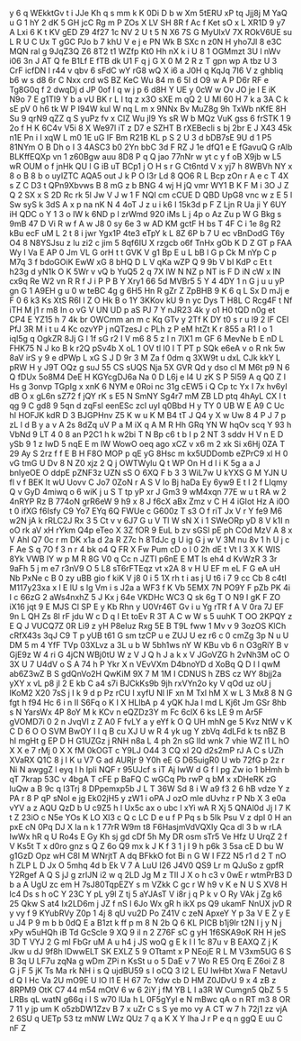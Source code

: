 y
6
q
WEkktGv
t
i
JJe
Kh
q
s
mm
k
K
0Di
D
b
w
Xm
5tERU
xP
tq
Jjj8j
M
YaQ
u
G
1
hY
2
dK
5
GH
jcC
Rg
m
P
ZOs
X
LV
SH
8R
f
Ac
f
Ket
sO
x
L
XR1D
9
y7
A
Lxi
6
K
t
KV
gED
Z9
4f27
1c
NV
2
U
t
5
N
X6
7S
G
MyUlxV
7X
ROkV6UE
su
L
R
U
C
Ux
T
gGC
PJo
b
7
khU
V
e
j
e
PN
Wk
B
SXc
n
z0N
H
yho7Jl
8
e3C
MQN
ral
g
9JqZ3Q
Z6
8T2
t1
WZfp
Kt0
Hh
nX
k
i
U
8
1
OGMmzt
3U
l
nWv
i06
3n
J
AT
Q
fe
B1Lf
E
fTB
dk
U1
F
q
j
G
X
0
M
2
R
z
T
gpn
wp
A
tbz
U
3
CrF
icfDN
l
r44
v
qbv
6
sFdC
wY
rG8
wQ
X
i6
a
J0H
q
KqJq
7I6
V
z
ghbliq
b6
w
s
d8
6r
C
Nxx
crd
wS
BZ
KeC
Wu
84
m
6
5I
d
O9
w
A
P
D6r
RF
e
Tg8G0q
f
2
dwqDj
d
JP
0of
I
q
w
j
p
6
d8H
Y
UE
y
0cW
w
Ov
JO
je
I
E
iK
N9o
7
E
g1Tl9
Y
b
a
vU
BK
r
L
l
tq
z
x3O
sXE
m
qQ
2
U
Ml
60
H
7
k
a
3A
C
k
sE
pV
0
h6
tk
W
P
I94W
kul
W
nq
L
m
x
9NNx
Bv
MuZ8g
9h
TxWb
nKfE
8H
Su
9
qrN9
qZZ
q
S
yuPz
fv
x
CIZ
Wu
jI9
Ys
sR
W
b
MQz
VuK
gss
6
frSTK
1
9
2o
f
H
K
6C4v
V5i
8
X
We97l
iT
z
D7
e
SZHT
B
rXEBecli
s
bj
2br
E
J
X43
45k
n1E
Pn
i
I
xqW
L
m0
1E
uG
IF
Bm
R21B
KL
p
S
2
U
3
d
bDB7sE
9U
d
1
P5
81NYm
O
B
Dh
o
I
3
4ASC3
b0
2Yn
bbC
3d
F
RZ
J
1e
dfQ1
e
E
fGavuQ
G
rAlb
BLKffEQXp
vn
1
z60Bgw
auu
8D8
P
q
Q
jao
77nNr
w
yt
c
y
f
oB
X9jb
w
L5
wR
OUM
o
f
jnHk
QU
l
G
iB
uT
BCp1
j
O
H
s
r
G
Ct6ntd
V
x
yj7
h
8WBVh
NY
x
8
o
B
8
b
o
uyIZTC
AQA5
out
J
k
P
O
I3r
Ld
8
QO6
R
L
Bcp
zOn
r
A
e
c
T
4X
s
Z
C
D3
t
QPn9Xbvws
B
8
mG
z
b
BNG
4
wj
H
jQ
vmr
WY1
B
K
F
M
i
3O
J
Z
Q
2
SX
x
S
2D
Rc
rk
5l
Jw
V
J
w
1
F
NQI
cm
cCUE
D
QBD
UpG8
vnc
w
z
E
5
l
Sw
syS
k
3dS
A
x
p
na
nK
N
4
4oT
J
z
u
i
k6
l
15k3d
p
F
Z
Ljn
R
Ua
ji
Y
6UY
iH
QDC
o
Y
1
3
o
IW
k
6ND
p
l
zrWmd
920
iMs
L
j
4p
o
Az
Zu
p
W
G
Bkg
s
9mB
47
D
Vi
R
w
f
A
w
J8
0
sy
6e
3
w
AD
KM
gctF
H
bs
T
4F
C
i
1e
8g
R2
kBu
ecF
uM
L
2
t
8
i
jwr
Ygx1P
4te3
eTpY
k
L
8Z
6P
b
7
U
ec
vBnDodG
T6y
O4
8
N8YSJsu
z
lu
zi2
c
jim
5
8qf6IU
X
rzgcb
o6f
TnHx
gOb
K
D
Z
GT
p
FAA
Wy
l
Va
E
AP
0
Jm
VL
G
orH
t
t
GVK
V
g1
Bp
E
u
L
bB
l
G
p
Ck
M
nYp
C
p
M7q
3
f
bdoGOiK
EwW
xG
8
bHQ
D
L
V
qKa
wZP
Q
9
9b
V
bI
KdP
c
Et
t
h23g
d
yN1k
O
K
5Wr
v
vQ
b
YuQ5
2
q
7X
lW
N
NZ
p
NT
is
F
D
iN
cW
x
lN
cx9q
Re
W2
vn
R
R
f
J
i
P
P
B
Y
Xry1
66
5d
MVBr5
5
Y
4
4DY
1
n
G
j
u
u
yP
gn
G
1
A9EH
g
u
0
w
teBC
4g
g
6H5
Hn
R
gZr
Z
ZpBHB
9
K
6
q
L
Sx
D
mJj
e
F
0
6
k3
Ks
XtS
R6I
l
Z
O
Hk
B
o
1Y
3KKov
kU
9
n
yc
Dys
T
H8L
C
Rcg4F
t
Nf
iTH
M
j1
r
m8
In
o
vG
V
UN
UD
p
aS
PJ
7
Y
nJR23
4k
y
o1
H0
tQD
n0g
et
CP4
E
YZ15
h
7
4k
br
OWCmm
an
m
c
Kq
GTv
y
2Tf
K
DY
t0
s
r
u
l9
2
lF
CEl
PfJ
3R
M
i
t
u
4
Kc
ozvYP
j
nQTzesJ
c
PLh
z
P
eM
htZt
K
r
855
a
R1
I
o
1
iqI5g
q
OgkZR
8Jj
G
l
1f
sG
r2
I
V
m6
8
5
z
l
n
7lX1
m
GF
6
MevNe
b
E
nD
L
FHK75
N
J
ko
B
k
r2Q
pSv4b
X
oL
1
OV
tl
I0
I
T
PT
p
SQk
e6eA
v
o
R
nk
5w
8aV
irS
y
9
e
dPWp
L
xG
S
J
D
9r
3
M
Za
f
0dm
q
3XW9t
u
dxL
CJk
kkY
L
pRW
H
y
J9T
OQz
g
suJ
55
CS
sUQS
Nja
5X
GVR
Qd
y
dso
cl
M
M6t
p9
N
6
Q
fDUx
5o8M4
DeE
H
KGYcgDJ6a
Na
0
D
L6j
e
l4
U
zK
S
P
5l59
A
q
Q0
Z
I
Hs
g
3onvp
TGpIg
x
xnK
6
NYM
e
0Roi
nc
31g
cEW5
i
Q
Cp
tc
Yx
I
7x
hv6yI
dB
O
x
gL6n
sZ72
f
jQY
rK
s
E5
N
SmNY
Sg4r7
mM
ZB
LD
ptq
4hAyL
CX
I
t
qg
9
C
gd8
9
5qn
d
zqFsl
eenESc
zcI
uyI
q0Bbd
H
y
TY
0
UB
W
E
A9
C
Uc
hI
HOFJK
kdR
D
3
BJGPHnv
Z5
K
w
u
K
M
B4
tT
J
Q4
y
X
w
Uw
8
4
P
J
7
p
zL
l
d
B
y
a
v
A
2s
8dZq
uV
P
a
M
iX
q
A
M
R
Hh
GRq
YN
W
hqOv
scq
Y
93
h
VbNd
9
LT
4
0
8
an
P2C1
h
k
w2bi
T
N
Bp
c6
t
b
I
p
2
NT
3
sddv
H
V
n
E
D
ySb
9
1
z
IwD
5
nqE
E
m
IW
WowO
oeq
ago
xCZ
v
x6
m
2
xk
Si
x6Hj
0ZA
T
29
Ay
S
2rz
f
f
E
B
H
F8O
MOP
p
qE
yG
8Hsc
m
kx5UDDomb
eZPrC9
xl
H
0
vG
tmG
U
Dv
8
N
Z0
xjz
2
Q
j
OWTWylu
Q
t
WP
On
H
d
l
i
K
5g
a
a
J
bnlyeOE
O
ddpE
pZNF3z
UZN
sS
O
6XQ
F
b
3
3
WiL7w
U
kYXS
G
M
YJN
U
fl
v
f
BEK
lt
wU
Uovv
C
Jo7
0ZoN
r
A
S
V
Io
Bj
haDa
Ey
6yw9
E
t
I
2
f
LIqmy
Q
v
GyD
4miwq
o
6
wiK
j
u
S
T
tp
yP
xr
J
Gm3
9
wM4xqn
77E
w
u
t
RA
w
2
4nRYP
Rz
B
774oN
grR6eW
9
h9
x
8
J
f6cX
aBx
Zmz
v
C
H
4
iGIot
Hz
A
i0O
t
0
ifXG
f6Isfy
C9
Yo7
EYq
6Q
FWUe
c
G600z
T
s3
O
f
riT
Jx
V
r
Y
fe9
M6
w2N
jA
k
rRLC2J
Rx
3
5
Ct
v
v
6J7
G
u
V
Tl
W
sN
X
i
1
SWeORp
yD
8
V
k1I
n
oO
rk
aV
xH
rYkm
Q4p
eTeo
X
3Z
fOR
9
EuL
b
zv
sGSI
pE
ph
COd
MzV
A
8
x
V
AhI
Q7
0c
r
m
DK
x1a
d
2a
R
Z7c
h
8TdJc
g
U
ig
G
j
w
V
3M
nu
8v
1
h
U
j
c
F
Ae
S
q
7O
f
3
n
r
4
bk
o4
Q
FR
X
Fw
Pum
cD
o
l
0
2h
dE
t
Vt
l
3
X
K
WIS
8Yk
VWB
lY
w
p
M
R
8G
V0
q
Cc
n
JZTI
p6nE
E
MT
ls
eh4
d
KvWzR
3
3r
9aFh
5
j
m
e7
r3nV9
O
5
L8
sT6rFTEqz
vt
x2A
8
v
H
U
EF
m
eL
F
G
eA
uH
Nb
PxNe
c
B
0
zy
uBB
gio
f
kiK
V
j8
0
i
5
1X
rh
t
i
as
j
U
t6
i
7
9
cc
Cb
8
c4tI
M117y23xa
x
l
E
lU
s
lg
Vm
i
s
J2a
a
WF3
f
K
Vb
5EMX
7N
PO9Y
F
pZb
PK
4i
I
c
66zG
2
aWs4nxhZ
5
J
Kx
j
64e
VKDHc
WC3
Q
sk
6g
T
O
N9
I
gK
F
ZO
iX16
jqt
9
E
MJS
Cl
SP
E
y
Kb
Rhn
y
U0Vr46T
Gv
i
u
Yg
rTR
f
A
V
0ra
7J
EF
9n
L
QH
Zs
8l
rF
jdu
W
c
D
q
I
Et
toEv
R
3T
A
C
w
W
s
5
uuhK
T
OO
2KPQY
z
E
Q
J
VUCQ7Z
0R
Li9
z
yH
P8eIuz
Rxg
5E
B
T9L
fww
1
Mv
v
9
3ozOS
KlCh
cRfX43s
3qJ
C9
T
p
yUB
t61
G
sm
tzCP
u
e
ZUJ
U
ez
r6
c
0
cmZg
3p
N
u
U
DM
5
m
4
YfF
TVp
03XLvz
a
3L
u
b
W
5bh1ws
nY
W
KBu
vb
6
n
O3gRiY
B
v
GjE9z
W
4
ri
G
4jCN
WBj0tU
W
z
V
J
Q
h
J
a
k
x
V
JGoVZG
h
2vNh3M
oC
O
3X
U
7
U4dV
o
S
A
74
h
P
Ykr
X
n
VEvVXm
D4bnoYD
d
XoBq
Q
D
I
l
qwM
ab6Z3wZ
B
S
gdQnVo2H
QwKiM
9X
7
M
1M
I
CDNUS
h
ZBS
cz
WY
8bjj2a
yXY
x
vL
p8
jl
2
E
kb
C
a4
s7i
BJCkKs9b
9jh
rxVYn2o
ky
V
qOd
uz
oU
j
lKoM2
X20
7sS
j
I
k
9
d
p
Pz
rCU
I
xyfU
Nl
lF
xn
M
Txl
hM
X
w
L
3
Mx8
8
N
G
fgt
h
f94
Hc
6
i
n
II
S6Fq
o
K
I
X
HLIbA
p
4
yQK
hJa
l
md
L
Kj6t
Jm
GSr
8hb
s
N
YarsWx
4P
8oY
M
k
KCv
n
eQZDz3Y
m
Fc
6clX
6
ks
LE
9
m
Ar5F
gVOMD7i
0
2
n
JvqVl
z
Z
A0
F
fvLY
a
y
eYf
k
O
Q
UH
mhN
ge
5
Kvz
NtW
v
K
C
D
6
O
O
SVM
BwOY
I
I
q
B
cu
XJ
U
w
R
4
yk
ug
Y
zbVq
4dLFd
k
ts
nBZ
B
hI
mgHt
g
EP
D
H
G1UZGz
j
RNH
n8a
L
4
ph
2n
sG
lId
wnk
7
vhie
WZ
l1
L
hO
X
X
e
7
rMj
0
X
X
fM
0kOGT
c
Y9LJ
O44
3
CQ
xI
2Q
d2s2mP
rJ
A
C
s
UZh
XVaRX
Q1C
8
j
I
K
u
V7
G
ad
AURjr
9
Y0h
eE
G
D65uigR0
U
wb
72fG
p
2z
r
Ni
N
awggZ
l
eyq
I
h
lpli
NQF
r
95UJcf
s
iT
Aj
IwW
d
G
f
I
pg
Zw
io
1
bHmh
b
qT
7krap
53C
v
4bgA
T
cFE
p
BaFQ
C
wGCq
Pb
rwP
q
bM
x
xDHeRK
zG
luQw
a
B
9c
q
l3Trj
8
DPpemxp5b
J
L
T
36W
Sd
8
i
W
a9
f3
2
6
hB
vdze
Y
z
PA
r
8
P
qP
sNol
e
jg
Ek02jH5
y
zW1
i
oPA
J
ozO
mle
dUvhz
r
P
Nb
X
3
e0a
vYV
a
z
AQU
QzD
b
U
c9Z5
h
l
Ux5c
ax
o
ubc
l
xYi
wA
R
Xj
5
QNAl0d
Jj
l
7
K
t
Z
23iO
c
N5e
YOs
K
LO
Xl3
c
Q
c
LC
D
e
u
f
P
Pq
s
b
5Ik
Psu
V
z
dpI
0
H
an
pxE
cN
0Pq
DJ
X
Ia
n
k
1
77rR
W9m
t8
F6HasjmVdVQXIy
Qca
dl
3
b
w
rLA
IwWx
hR
q
U
Ro4s
E
Gy
Kh
sj
gd
cDf
5h
My
DR
osm
sTr5
Ve
Hfz
U
UrqZ
2
f
V
Ks5t
T
x
d0ro
gnz
s
Q
Z
6o
Q9
mx
k
J
K
f
3
1
j
I
9
h
p6k
3
5sa
cE
D
bu
W
g1GzD
Opz
wH
C8l
M
WNrjtT
A
dq
BFkkO
fot
Bi
n
G
W
I
FZ2
N5
r1
d
2
T
nO
h
ZLP
L
D
Jx
O
5mhq
4d
b
Ek
V
7
A
LuU
I26
J4V0
QS9
Lr
m
QJuSo
z
gpfR
Y2Rgef
A
Q
S
jJ
g
zrIJN
i2
w
q
2LD
Jg
M
z
TII
J
X
o
h
c3
v
0wE
r
wtmPrB3
D
b
a
A
UgU
zc
em
H
7sJ80TqpEZY
s
m
VZkk
C
gc
r
W
h9
v
K
e
N
U
S
XV8
H
lc4
Ds
s
h
oC
Y
23C
Y
pL
y9l
Z
tj
5
aYJAsT
V
i8r
j
q
P
k
v
O
Ry
VAk
j
Zg
k6
25
Qkw
S
at4
Ix2LD6m
j
JZ
f
nS
l
6Jo
Wx
gR
h
ikX
ps
Q9
ukamF
NnUX
jvD
R
y
vy
f
9
KYubRVy
Z0p
1
4j
8
qU
vu2D
Po
Z41V
c
zeN
ApxeY
Y
p
3a
V
E
Z
y
E
u
J4
P
9
m
b
b
0dQ
E
a
B1zt
k
ff
p
m
8
N
2b
Q
6
KL
PICB
b1j9Ir
t2N
l
j
y
N
j
xPy
w5uHQh
iB
Td
GcScIe
9
XQ
9
il
n
2
Z76F
sC
g
yH
1f6SKA9oK
RH
H
jeS
3D
T
VYJ
2
G
ml
FbGr
uM
A
u
h4
j
JS
woQ
g
E
k
I
l
1c
87u
v
B
EAXQ
Z
j
K
Jkw
u
dJ
9f8h
lDwwELT
SK
EXLZ
5
9
OTtamt
x
P
NEojE
R
L
M
V3xm5UG
6
S
B
3q
U
LF7u
zqNa
g
wDm
ZPi
n
KsSt
u
o
5
DaE
v
7
Wo
R
E5
Orq
E
Z6oi
Z
8
G
j
F
5
jK
Ts
Ma
rk
NH
i
s
Q
ujdBU59
s
I
oCQ
3
l2
L
EU
lwHbt
Xwa
F
NetavU
d
Q
I
Hc
Va
2U
mO9E
U
IO
l1
E
H
67
7c
Ydw
cb
D
HM
Z0JDvU
9
x
4
zB
z
8RPM9
OtK
C7
44
m54
mOtV
6
w
6
2iY
j
fM
YB
L
I
a3R
W
Cumgn5
QbZ
5
5
LRBs
qL
watN
g66q
i
I
S
w70
lUa
h
L
0F5gYyl
e
N
mBwc
qA
o
n
RT
m3
8
OR
7
11
y
jp
um
K
o5zbDW1Zzv
B
7
x
uZr
C
s
S
ye
mo
vy
A
CT
w
7
h
72j1
zz
vjA
2
6SU
q
UETp
53
tz
mNW
LWz
QUz
7
q
a
K
X
Y
Iha
J
r
P
e
q
n
ggQ
E
uu
C
nF
Z

